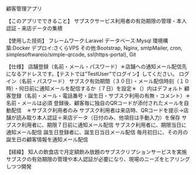顧客管理アプリ

【このアプリでできること】
    サブスクサービス利用者の有効期限の管理・本人認証・来店データの集積
    
【使用した技術】
    フレームワーク:Laravel 
    データベース:Mysql
    環境構築:Docker
    デプロイ:さくらVPS
    その他:Bootstrap, Nginx, smtpMailer, cron, simplesoftwareio/simple-qrcode, ssl(https-portal), Git
    

【仕様】
    店舗登録（名前・メール・パスワード）＊店舗への通知メール配信先になるアドレスです。【テストでは”TestUser”でログイン】してください。
    ログイン（名前・パスワード）
    サブスク有効期間（３０日）・メール配信時刻（１０時）・何日前に通知メールを配信するか（７日）を設定＊（）内はデフォルト
    顧客登録（名前・メール・電話番号・誕生日・サブスク利用の有無・コメント）＊名前・メールは必須
    登録後、顧客毎に独自のQRコードが添付されたメールを自動配信　＊サブスク利用者のみ
    サブスク利用者は来店時、QRコードを提示→店舗が読み取り本人認証＋来店データ（日付のみ、他項目は手動入力）を保存
    サブスク利用者に、期限７日前に通知メール配信
    サブスク利用者に、期限当日に通知メール配信
    誕生日登録者に、誕生日当日メール配信
    毎月初日に、その月の誕生日の顧客情報を通知メール配信

【経緯】
    知人の飲食店で月定額飲み放題のサブスクリプションサービスを実施
    サブスクの有効期限の管理や本人認証が必要になり、現場のニーズをヒアリングしつつ開発
